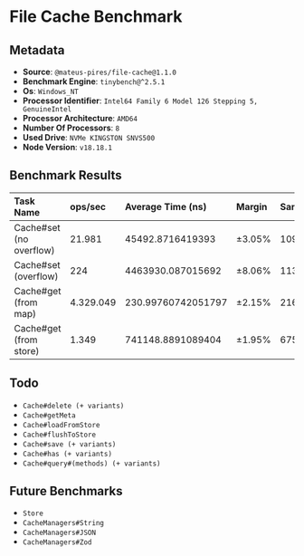 # File Cache Benchmark

## Metadata

- **Source**: `@mateus-pires/file-cache@1.1.0`
- **Benchmark Engine**: `tinybench@^2.5.1`
- **Os**: `Windows_NT`
- **Processor Identifier**: `Intel64 Family 6 Model 126 Stepping 5, GenuineIntel`
- **Processor Architecture**: `AMD64`
- **Number Of Processors**: `8`
- **Used Drive**: `NVMe KINGSTON SNVS500`
- **Node Version**: `v18.18.1`

## Benchmark Results

| Task Name               | ops/sec   | Average Time (ns)  | Margin | Samples | Args                                                               |
| :---------------------- | :-------- | :----------------- | :----- | :------ | :----------------------------------------------------------------- |
| Cache#set (no overflow) | 21.981    | 45492.8716419393   | ±3.05% | 10998   | `{"max_size":500000,"value_manager":"[[BuiltInManagers#String]]"}` |
| Cache#set (overflow)    | 224       | 4463930.087015692  | ±8.06% | 113     | `{"max_size":1,"value_manager":"[[BuiltInManagers#String]]"}`      |
| Cache#get (from map)    | 4.329.049 | 230.99760742051797 | ±2.15% | 2164525 | `{"max_size":2,"value_manager":"[[BuiltInManagers#String]]"}`      |
| Cache#get (from store)  | 1.349     | 741148.8891089404  | ±1.95% | 675     | `{"max_size":1,"value_manager":"[[BuiltInManagers#String]]"}`      |


## Todo

- `Cache#delete (+ variants)`
- `Cache#getMeta`
- `Cache#loadFromStore`
- `Cache#flushToStore`
- `Cache#save (+ variants)`
- `Cache#has (+ variants)`
- `Cache#query#(methods) (+ variants)`

## Future Benchmarks

- `Store`
- `CacheManagers#String`
- `CacheManagers#JSON`
- `CacheManagers#Zod`